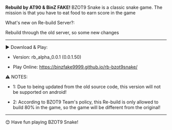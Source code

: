 **Rebuild by AT90 & BinZ FAKE!**
BZOT9 Snake is a classic snake game. The mission is that you have to eat food to earn score in the game

What's new on Re-build Server?:

Rebuild through the old server, so some new changes

--------------------

▶️ Download & Play:
- Version: rb_alpha_0.0.1 (0.0.1.50)

- Play Online: https://binzfake9999.github.io/rb-bzot9snake/

⚠️ NOTES: 

- 1: Due to being updated from the old source code, this version will not be supported on android!

- 2: According to BZOT9 Team's policy, this Re-build is only allowed to build 80% in the game, so the game will be different from the original!
--------------------

😊 Have fun playing BZOT9 Snake!
